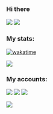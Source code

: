 ### Hi there <img src="https://media.giphy.com/media/hvRJCLFzcasrR4ia7z/giphy.gif" height=16/>

![](https://img.shields.io/github/followers/albertopasqualetto?color=blue&label=My%20Followers)
![](https://komarev.com/ghpvc/?username=albertopasqualetto)

### My stats:

[![wakatime](https://wakatime.com/badge/user/1e7bf299-9b4f-4be5-9ead-84318786253d.svg)](https://wakatime.com/@1e7bf299-9b4f-4be5-9ead-84318786253d)

![](https://github-readme-stats.vercel.app/api?username=albertopasqualetto&show_icons=true&hide_rank=true&line_height=19)


### My accounts:

[![](https://img.shields.io/static/v1?message=Stack%20Overflow&logo=stackoverflow&label=%20&style=flat&color=orange&labelColor=5c5c5c)](https://stackoverflow.com/users/12506990/alb-pasqua)
[![](https://img.shields.io/static/v1?message=LinkedIn&logo=linkedin&label=%20&style=flat&color=blue&labelColor=5c5c5c)](https://www.linkedin.com/in/alberto-pasqualetto/)
[![](https://img.shields.io/static/v1?message=Crowdin&logo=crowdin&label=%20&style=flat&color=brightgreen&labelColor=5c5c5c)](https://crowdin.com/profile/albertopasqualetto)

<!--
**albertopasqualetto/albertopasqualetto** is a ✨ _special_ ✨ repository because its `README.md` (this file) appears on your GitHub profile.

Here are some ideas to get you started:

- 🔭 I’m currently working on ...
- 🌱 I’m currently learning ...
- 👯 I’m looking to collaborate on ...
- 🤔 I’m looking for help with ...
- 💬 Ask me about ...
- 📫 How to reach me: ...
- 😄 Pronouns: ...
- ⚡ Fun fact: ...
-->

<!-- Track visitors -->
![](https://hit.yhype.me/github/profile?user_id=39854348)
